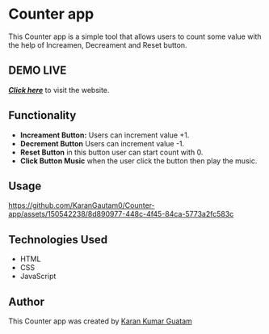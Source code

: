 # Counter app

This Counter app is a simple tool that allows users to count some value with the help of Increamen, Decreament and Reset button.

## DEMO LIVE 

[***Click here***](https://karangautam0.github.io/Counter-app/) to visit the website.


## Functionality

- **Increament Button:** Users can increment value +1.
- **Decrement Button**  Users can increment value -1.
- **Reset Button** in this button user can start count with 0.
- **Click Button Music** when the user click the button then play the music.


## Usage



https://github.com/KaranGautam0/Counter-app/assets/150542238/8d890977-448c-4f45-84ca-5773a2fc583c



## Technologies Used

- HTML
- CSS
- JavaScript

## Author

This Counter app was created by  [Karan Kumar Guatam](https://github.com/KaranGautam0)



